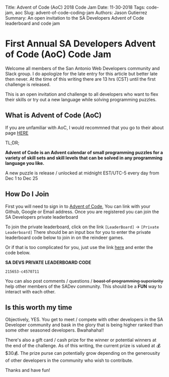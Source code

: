 Title: Advent of Code (AoC) 2018 Code Jam 
Date: 11-30-2018
Tags: code-jam, aoc
Slug: advent-of-code-coding-jam
Authors: Jason Gutierrez
Summary: An open invitation to the SA Developers Advent of Code leaderboard and code jam

# First Annual SA Developers Advent of Code (AoC) Code Jam

Welcome all members of the San Antonio Web Developers community and Slack group. I do
apologize for the late entry for this article but better late then never. At the time of
this writing there are 13 hrs (CST) until the first challenge is released.  

This is an open invitation and challenge to all developers who want to flex their skills
or try out a new language while solving programming puzzles.

## What is Advent of Code (AoC)
If you are unfamiliar with AoC, I would recommned that you go to their about page [HERE](https://adventofcode.com/2018/about)

TL;DR;

 **Advent of Code is an Advent calendar of small programming puzzles for a variety of skill sets and skill levels that can be solved in any programming language you like.**

A new puzzle is release / unlocked at midnight EST/UTC-5 every day from Dec 1 to Dec 25

## How Do I Join

First you will need to sign in to [Advent of Code](https://adventofcode.com/), You can link
with your Github, Google or Email address. Once you are registered you can join the SA Developers
private leaderboard

To join the private leaderboard, click on the link `[LeaderBoard]` -> `[Private Leaderboard]`
There should be an input box for you to enter the private leaderboard code below to join in on the
reindeer games. 

Or if that is too complicated for you, just use the link [here](https://adventofcode.com/2018/leaderboard/private) and enter the code below.  

**SA DEVS PRIVATE LEADERBOARD CODE**

`215653-c4570711`

You can also post comments / questions / ~~boast of programming superiority~~ help other
members of the SADev community. This should be a **FUN** way to interact with each other.

## Is this worth my time

Objectively, YES. You get to meet / compete with other developers in the SA Developer community
and bask in the glory that is being higher ranked than some other seasoned developers. Bwahahaha!!

There's also a gift card / cash prize for the winner or potential winners at the end of the challenge.
As of this writing, the current prize is valued at 💰$30💰. The prize purse can potentially grow depending
on the generousity of other developers in the community who wish to contribute.

Thanks and have fun!